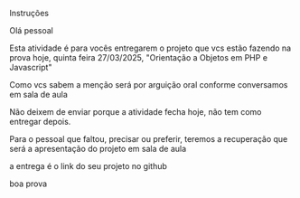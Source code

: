 Instruções

Olá pessoal

Esta atividade é para vocês entregarem o projeto que vcs estão fazendo na prova hoje, quinta feira 27/03/2025,  "Orientação a Objetos em PHP e Javascript"

Como vcs sabem a menção será por arguição oral conforme conversamos em sala de aula

Não deixem de enviar porque a atividade fecha hoje, não tem como entregar depois.

Para o pessoal que faltou, precisar ou preferir, teremos a recuperação que será a apresentação do projeto em sala de aula

a entrega é o link do seu projeto no github

boa prova